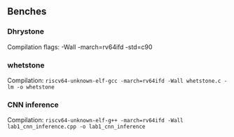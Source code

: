 ## Benches
### Dhrystone
Compilation flags: -Wall -march=rv64ifd -std=c90

### whetstone
Compilation: `riscv64-unknown-elf-gcc -march=rv64ifd -Wall whetstone.c -lm -o whetstone`

### CNN inference
Compilation: `riscv64-unknown-elf-g++ -march=rv64ifd -Wall lab1_cnn_inference.cpp -o lab1_cnn_inference`